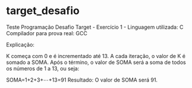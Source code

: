# target_desafio
Teste Programação Desafio Target - Exercício 1 - Linguagem utilizada: C
Compilador para prova real: GCC

Explicação:

K começa com 0 e é incrementado até 13.
A cada iteração, o valor de K é somado a SOMA.
Após o término, o valor de SOMA será a soma de todos os números de 1 a 13, ou seja:

SOMA=1+2+3+⋯+13=91
Resultado: O valor de SOMA será 91.
